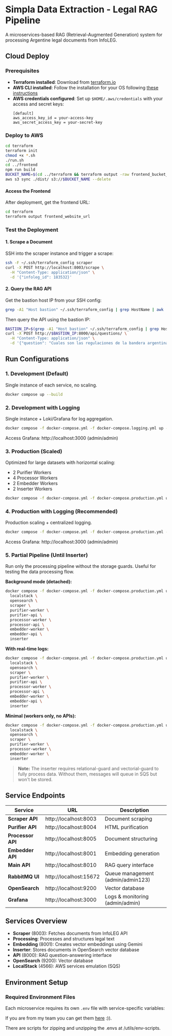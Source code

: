 # Simpla Data Extraction - Legal RAG Pipeline

A microservices-based RAG (Retrieval-Augmented Generation) system for processing Argentine legal documents from InfoLEG.

## Cloud Deploy

### Prerequisites
- **Terraform installed**: Download from [terraform.io](https://www.terraform.io/downloads)
- **AWS CLI installed**: Follow the installation for your OS following [these instructions](https://docs.aws.amazon.com/cli/latest/userguide/getting-started-install.html)
- **AWS credentials configured**: Set up `$HOME/.aws/credentials` with your access and secret keys:
  ```
  [default]
  aws_access_key_id = your-access-key
  aws_secret_access_key = your-secret-key
  ```

### Deploy to AWS
```bash
cd terraform
terraform init
chmod +x *.sh
./run.sh
cd ../frontend
npm run build
BUCKET_NAME=$(cd ../terraform && terraform output -raw frontend_bucket_name)
aws s3 sync ./dist/ s3://$BUCKET_NAME --delete
```

#### Access the Frontend
After deployment, get the frontend URL:
```bash
cd terraform
terraform output frontend_website_url
```

### Test the Deployment

#### 1. Scrape a Document
SSH into the scraper instance and trigger a scrape:
```bash
ssh -F ~/.ssh/terraform_config scraper
curl -X POST http://localhost:8003/scrape \
  -H "Content-Type: application/json" \
  -d '{"infoleg_id": 183532}'
```

#### 2. Query the RAG API
Get the bastion host IP from your SSH config:
```bash
grep -A1 "Host bastion" ~/.ssh/terraform_config | grep HostName | awk '{print $2}'
```

Then query the API using the bastion IP:
```bash
BASTION_IP=$(grep -A1 "Host bastion" ~/.ssh/terraform_config | grep HostName | awk '{print $2}')
curl -X POST http://$BASTION_IP:8000/api/questions/ \
  -H "Content-Type: application/json" \
  -d '{"question": "Cuales son las regulaciones de la bandera argentina?"}'
```

## Run Configurations

### 1. Development (Default)
Single instance of each service, no scaling.

```bash
docker compose up --build
```

### 2. Development with Logging
Single instance + Loki/Grafana for log aggregation.

```bash
docker compose -f docker-compose.yml -f docker-compose.logging.yml up --build
```

Access Grafana: http://localhost:3000 (admin/admin)

### 3. Production (Scaled)
Optimized for large datasets with horizontal scaling:
- 2 Purifier Workers
- 4 Processor Workers
- 2 Embedder Workers
- 2 Inserter Workers

```bash
docker compose -f docker-compose.yml -f docker-compose.production.yml up --build
```

### 4. Production with Logging (Recommended)
Production scaling + centralized logging.

```bash
docker compose -f docker-compose.yml -f docker-compose.production.yml -f docker-compose.logging.yml up --build
```

Access Grafana: http://localhost:3000 (admin/admin)

### 5. Partial Pipeline (Until Inserter)
Run only the processing pipeline without the storage guards. Useful for testing the data processing flow.

**Background mode (detached):**
```bash
docker compose -f docker-compose.yml -f docker-compose.production.yml up --build -d \
  localstack \
  opensearch \
  scraper \
  purifier-worker \
  purifier-api \
  processor-worker \
  processor-api \
  embedder-worker \
  embedder-api \
  inserter
```

**With real-time logs:**
```bash
docker compose -f docker-compose.yml -f docker-compose.production.yml up --build \
  localstack \
  opensearch \
  scraper \
  purifier-worker \
  purifier-api \
  processor-worker \
  processor-api \
  embedder-worker \
  embedder-api \
  inserter
```

**Minimal (workers only, no APIs):**
```bash
docker compose -f docker-compose.yml -f docker-compose.production.yml up --build -d \
  localstack \
  opensearch \
  scraper \
  purifier-worker \
  processor-worker \
  embedder-worker \
  inserter
```

> **Note:** The inserter requires relational-guard and vectorial-guard to fully process data. Without them, messages will queue in SQS but won't be stored.

## Service Endpoints

| Service | URL | Description |
|---------|-----|-------------|
| **Scraper API** | http://localhost:8003 | Document scraping |
| **Purifier API** | http://localhost:8004 | HTML purification |
| **Processor API** | http://localhost:8005 | Document structuring |
| **Embedder API** | http://localhost:8001 | Embedding generation |
| **Main API** | http://localhost:8010 | RAG query interface |
| **RabbitMQ UI** | http://localhost:15672 | Queue management (admin/admin123) |
| **OpenSearch** | http://localhost:9200 | Vector database |
| **Grafana** | http://localhost:3000 | Logs & monitoring (admin/admin) |


## Services Overview
- **Scraper** (8003): Fetches documents from InfoLEG API
- **Processing**: Processes and structures legal text  
- **Embedding** (8001): Creates vector embeddings using Gemini
- **Inserter**: Stores documents in OpenSearch vector database
- **API** (8000): RAG question-answering interface
- **OpenSearch** (9200): Vector database
- **LocalStack** (4566): AWS services emulation (SQS)

## Environment Setup

### Required Environment Files

Each microservice requires its own `.env` file with service-specific variables:

If you are from my team you can get them [here](https://drive.google.com/drive/folders/1XEpPmQm6z2dnG0xC7MYaAdGQx2zoRG0F?usp=drive_link) :)).

There are scripts for zipping and unzipping the .envs at /utils/env-scripts.